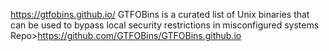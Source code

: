 https://gtfobins.github.io/ GTFOBins is a curated list of Unix binaries that can be used to bypass local security restrictions in misconfigured systems Repo>https://github.com/GTFOBins/GTFOBins.github.io
